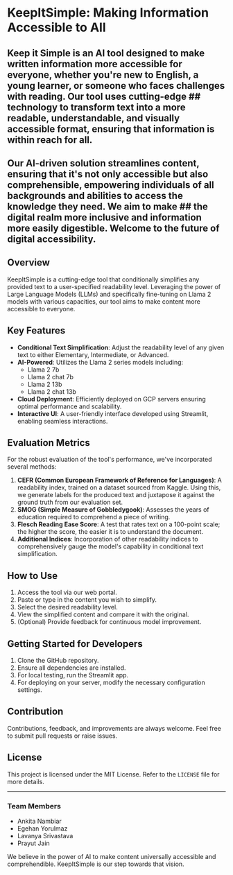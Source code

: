 # KeepItSimple: Making Information Accessible to All

## Keep it Simple is an AI tool designed to make written information more accessible for everyone, whether you're new to English, a young learner, or someone who faces challenges with reading. Our tool uses cutting-edge ## technology to transform text into a more readable, understandable, and visually accessible format, ensuring that information is within reach for all.  

## Our AI-driven solution streamlines content, ensuring that it's not only accessible but also comprehensible, empowering individuals of all backgrounds and abilities to access the knowledge they need. We aim to make ## the digital realm more inclusive and information more easily digestible. Welcome to the future of digital accessibility.


## Overview
KeepItSimple is a cutting-edge tool that conditionally simplifies any provided text to a user-specified readability level. Leveraging the power of Large Language Models (LLMs) and specifically fine-tuning on Llama 2 models with various capacities, our tool aims to make content more accessible to everyone.

## Key Features
- **Conditional Text Simplification**: Adjust the readability level of any given text to either Elementary, Intermediate, or Advanced.
- **AI-Powered**: Utilizes the Llama 2 series models including:
    - Llama 2 7b
    - Llama 2 chat 7b
    - Llama 2 13b
    - Llama 2 chat 13b
- **Cloud Deployment**: Efficiently deployed on GCP servers ensuring optimal performance and scalability.
- **Interactive UI**: A user-friendly interface developed using Streamlit, enabling seamless interactions.

## Evaluation Metrics
For the robust evaluation of the tool's performance, we've incorporated several methods:
1. **CEFR (Common European Framework of Reference for Languages)**: A readability index, trained on a dataset sourced from Kaggle. Using this, we generate labels for the produced text and juxtapose it against the ground truth from our evaluation set.
2. **SMOG (Simple Measure of Gobbledygook)**: Assesses the years of education required to comprehend a piece of writing.
3. **Flesch Reading Ease Score**: A test that rates text on a 100-point scale; the higher the score, the easier it is to understand the document.
4. **Additional Indices**: Incorporation of other readability indices to comprehensively gauge the model's capability in conditional text simplification.

## How to Use
1. Access the tool via our web portal.
2. Paste or type in the content you wish to simplify.
3. Select the desired readability level.
4. View the simplified content and compare it with the original.
5. (Optional) Provide feedback for continuous model improvement.

## Getting Started for Developers
1. Clone the GitHub repository.
2. Ensure all dependencies are installed.
3. For local testing, run the Streamlit app.
4. For deploying on your server, modify the necessary configuration settings.

## Contribution
Contributions, feedback, and improvements are always welcome. Feel free to submit pull requests or raise issues.

## License
This project is licensed under the MIT License. Refer to the `LICENSE` file for more details.

---

### Team Members
- Ankita Nambiar
- Egehan Yorulmaz
- Lavanya Srivastava
- Prayut Jain

We believe in the power of AI to make content universally accessible and comprehendible. KeepItSimple is our step towards that vision.

